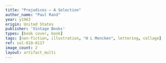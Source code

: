 ```yaml
---
title: "Prejudices — A Selection"
author_name: "Paul Rand"
year: y1963
origin: United States
publisher: 'Vintage Books'
types: [book cover, book]
tags: [non-fiction, illustration, "H L Mencken", lettering, collage]
ref: sol-010-0117
image_count: 2
layout: artifact_multi
---
```

